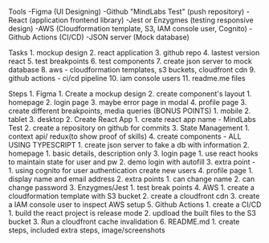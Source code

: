 Tools 
  -Figma (UI Designing)
  -Github "MindLabs Test" (push repository)
  -React (application frontend library)
  -Jest or Enzygmes (testing responsive design)
  -AWS (Cloudformation template, S3, IAM console user, Cognito)
  -Github Actions (CI/CD)
  -JSON server (Mock database)

Tasks
    1. mockup design
    2. react application
    3. github repo
    4. lastest version react
    5. test breakpoints
    6. test components
    7. create json server to mock database
    8. aws - cloudformation templates, s3 buckets, cloudfront cdn
    9. github actions - ci/cd pipeline
    10. iam console users
    11. readme.me files


Steps
    1. Figma
       1. Create a mockup design
       2. create component's layout
          1. homepage
          2. login page
          3. maybe error page in modal
          4. profile page
       3. create different breakpoints, media queries (BONUS POINTS)
          1. mobile
          2. tablet
          3. desktop
    2. Create React App
       1. create react app name - MindLabs Test
       2. create a repository on github for commits
       3. State Management
          1. context api/ redux(to show proof of skills)
       4. create components - ALL USING TYPESCRIPT
          1. create json server to fake a db with information
          2. homepage
             1. basic details, description only
          3. login page
             1. use react hooks to maintain state for user and pw
             2. demo login with autofill
             3. extra point - 
                1. using cognito for user authentication create new users
          4. profile page
             1. display name and email address
             2. extra points
                1. can change name
                2. can change password
    3. Enzygmes/Jest
       1. test break points
    4. AWS
       1. create a cloudformation template with S3 bucket
       2. create a cloudfront cdn
       3. create a IAM console user to inspect AWS setup
    5. Github Actions
       1. create a CI/CD
          1. build the react project is release mode
          2. updload the built files to the S3 bucket
          3. Run a cloudfront cache invalidation
    6. README.md
       1. create steps, included extra steps, image/screenshots


